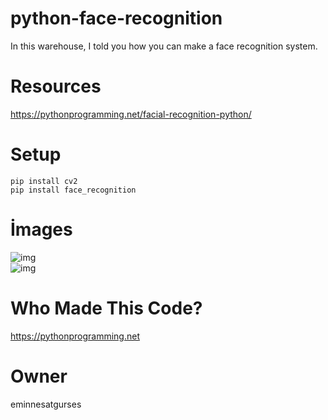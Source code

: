 # python-face-recognition
In this warehouse, I told you how you can make a face recognition system.
# Resources
https://pythonprogramming.net/facial-recognition-python/
# Setup
```pip install cv2```<br>
```pip install face_recognition```<br>
# İmages
![img](img/1.jpg)<br>
![img](img/2.jpg)<br>
# Who Made This Code?
https://pythonprogramming.net<br>
# Owner
eminnesatgurses
